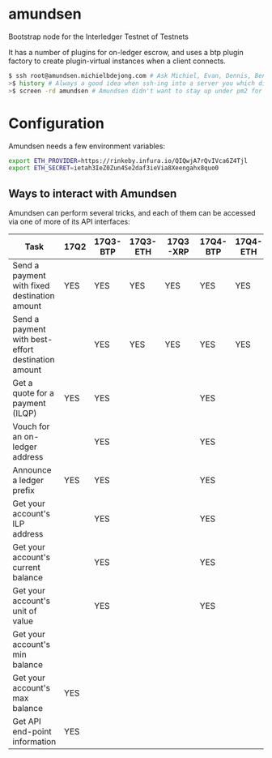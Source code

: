 # amundsen
Bootstrap node for the Interledger Testnet of Testnets

It has a number of plugins for on-ledger escrow, and uses a btp plugin factory to create
plugin-virtual instances when a client connects.

```sh
$ ssh root@amundsen.michielbdejong.com # Ask Michiel, Evan, Dennis, Ben, or Stefan for access in https://gitter.im/interledger/testnet-of-testnets
>$ history # Always a good idea when ssh-ing into a server you which didn't configure yourself! :)
>$ screen -rd amundsen # Amundsen didn't want to stay up under pm2 for some reason so now it's running in a screen
```

# Configuration

Amundsen needs a few environment variables:
```sh
export ETH_PROVIDER=https://rinkeby.infura.io/QIQwjA7rQvIVca6Z4Tjl
export ETH_SECRET=ietah3IeZ0Zun4Se2daf3ieVia8Xeengahx8quo0
```

## Ways to interact with Amundsen

Amundsen can perform several tricks, and each of them can be accessed via one of more of its API interfaces:


Task                                                   | 17Q2 | 17Q3-BTP | 17Q3-ETH | 17Q3-XRP | 17Q4-BTP | 17Q4-ETH | 17Q4-XRP | 18Q1-BTP | 18Q1-HEAD | 18Q1-OER |
-------------------------------------------------------|------|----------|----------|----------|----------|----------|----------|----------|-----------|----------|
Send a payment with fixed destination amount           | YES  | YES      | YES      | YES      | YES      | YES      | YES      |          |           |          |
Send a payment with best-effort destination amount     |      | YES      | YES      | YES      | YES      | YES      | YES      | YES      | YES       | YES      |
Get a quote for a payment (ILQP)                       | YES  | YES      |          |          | YES      |          |          |          |           |          |
Vouch for an on-ledger address                         |      | YES      |          |          | YES      |          |          |          |           |          |
Announce a ledger prefix                               | YES  | YES      |          |          | YES      |          |          |          |           |          |
Get your account's ILP address                         |      | YES      |          |          | YES      |          |          | YES      | YES       | YES      |
Get your account's current balance                     |      | YES      |          |          | YES      |          |          | YES      | YES       | YES      |
Get your account's unit of value                       |      | YES      |          |          | YES      |          |          |          |           |          |
Get your account's min balance                         |      |          |          |          |          |          |          |          |           |          |
Get your account's max balance                         | YES  |          |          |          |          |          |          |          |           |          |
Get API end-point information                          | YES  |          |          |          |          |          |          |          |           |          |

